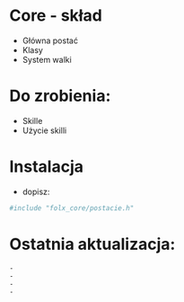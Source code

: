 # Core - skład


  - Główna postać
  - Klasy
  - System walki

# Do zrobienia:

  - Skille
  - Użycie skilli


# Instalacja
  - dopisz:
  
```sh
#include "folx_core/postacie.h"
```

# Ostatnia aktualizacja:

    -
    -
    -
    -
